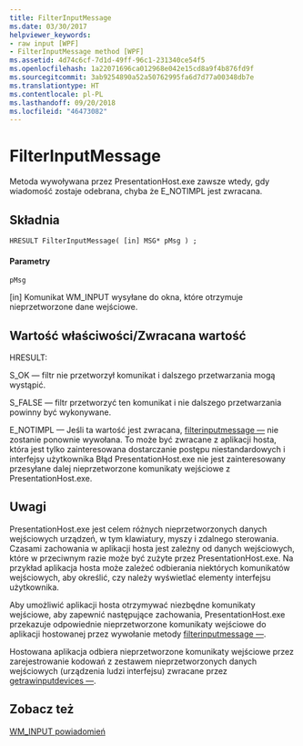 ```yaml
---
title: FilterInputMessage
ms.date: 03/30/2017
helpviewer_keywords:
- raw input [WPF]
- FilterInputMessage method [WPF]
ms.assetid: 4d74c6cf-7d1d-49ff-96c1-231340ce54f5
ms.openlocfilehash: 1a22071696ca012968e042e15cd8a9f4b876fd9f
ms.sourcegitcommit: 3ab9254890a52a50762995fa6d7d77a00348db7e
ms.translationtype: HT
ms.contentlocale: pl-PL
ms.lasthandoff: 09/20/2018
ms.locfileid: "46473082"
---
```

# <a name="filterinputmessage"></a>FilterInputMessage
Metoda wywoływana przez PresentationHost.exe zawsze wtedy, gdy wiadomość zostaje odebrana, chyba że E_NOTIMPL jest zwracana.  
  
## <a name="syntax"></a>Składnia  
  
```  
HRESULT FilterInputMessage( [in] MSG* pMsg ) ;  
```  
  
#### <a name="parameters"></a>Parametry  
 `pMsg`  
  
 [in] Komunikat WM_INPUT wysyłane do okna, które otrzymuje nieprzetworzone dane wejściowe.  
  
## <a name="property-valuereturn-value"></a>Wartość właściwości/Zwracana wartość  
 HRESULT:  
  
 S_OK — filtr nie przetworzył komunikat i dalszego przetwarzania mogą wystąpić.  
  
 S_FALSE — filtr przetworzyć ten komunikat i nie dalszego przetwarzania powinny być wykonywane.  
  
 E_NOTIMPL — Jeśli ta wartość jest zwracana, [filterinputmessage —](../../../../docs/framework/wpf/app-development/filterinputmessage.md) nie zostanie ponownie wywołana. To może być zwracane z aplikacji hosta, która jest tylko zainteresowana dostarczanie postępu niestandardowych i interfejsy użytkownika Błąd PresentationHost.exe nie jest zainteresowany przesyłane dalej nieprzetworzone komunikaty wejściowe z PresentationHost.exe.  
  
## <a name="remarks"></a>Uwagi  
 PresentationHost.exe jest celem różnych nieprzetworzonych danych wejściowych urządzeń, w tym klawiatury, myszy i zdalnego sterowania. Czasami zachowania w aplikacji hosta jest zależny od danych wejściowych, które w przeciwnym razie może być zużyte przez PresentationHost.exe. Na przykład aplikacja hosta może zależeć odbierania niektórych komunikatów wejściowych, aby określić, czy należy wyświetlać elementy interfejsu użytkownika.  
  
 Aby umożliwić aplikacji hosta otrzymywać niezbędne komunikaty wejściowe, aby zapewnić następujące zachowania, PresentationHost.exe przekazuje odpowiednie nieprzetworzone komunikaty wejściowe do aplikacji hostowanej przez wywołanie metody [filterinputmessage —](../../../../docs/framework/wpf/app-development/filterinputmessage.md).  
  
 Hostowana aplikacja odbiera nieprzetworzone komunikaty wejściowe przez zarejestrowanie kodowań z zestawem nieprzetworzonych danych wejściowych (urządzenia ludzi interfejsu) zwracane przez [getrawinputdevices —](../../../../docs/framework/wpf/app-development/getrawinputdevices.md).  
  
## <a name="see-also"></a>Zobacz też  
 [WM_INPUT powiadomień](https://msdn.microsoft.com/library/default.asp?url=/library/winui/winui/windowsuserinterface/userinput/rawinput/rawinputreference/rawinputmessages/wm_input.asp)
